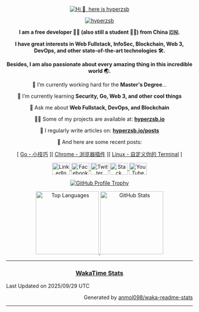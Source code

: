 <p align="center">
    <a href="https://github.com/DenverCoder1/readme-typing-svg">
        <img src="https://readme-typing-svg.herokuapp.com?font=Josefin+Sans&size=30&pause=5000&color=20C997&center=true&vCenter=true&width=500&lines=Hi+%F0%9F%91%8B%2C+here+is+hyperzsb" alt="Hi 👋, here is hyperzsb" title="Hi 👋, here is hyperzsb"/>
    </a>
</p>

<!--
<h1 align="center">
    <a href="https://github.com/leviarista/github-profile-header-generator">
        <img src="https://github.com/Hyperzsb/Hyperzsb/raw/master/images/github/Hyperzsb/github-header-image.png" alt="Hi 👋, here is hyperzsb" title="Hi 👋, here is hyperzsb" />
    </a>
</h1>
-->

<!--
<h1 align="center">
Hi 👋, here is hyperzsb
</h1>
-->

<p align="center">
    <a href="https://github.com/antonkomarev/github-profile-views-counter">
        <img src="https://komarev.com/ghpvc/?username=hyperzsb&label=Profile%20views&color=0e75b6&style=flat" alt="hyperzsb" />
    </a>
</p>

<b align="center">
    <p align="center">
        I am a free developer 👨‍💻 (also still a student 👨‍🎓) from China 🇨🇳.
    </p>
    <p align="center">
        I have great interests in Web Fullstack, InfoSec, Blockchain, Web 3, DevOps, and other state-of-the-art technologies 🛠.
    </p>
    <p align="center">
        Besides, I am also passionate about every amazing thing in this incredible world 🌏.
    </p>
</b>

<p align="center">
🔭 I’m currently working hard for the <b>Master's Degree</b>...
</p>

<p align="center">
🌱 I’m currently learning <b>Security, Go, Web 3, and other cool things</b>
</p>

<p align="center">
💬 Ask me about <b>Web Fullstack, DevOps, and Blockchain</b>
</p>

<p align="center">
👨‍💻 Some of my projects are available at: <a href="https://hyperzsb.io"><b>hyperzsb.io</b></a>
</p>

<p align="center">
📝 I regularly write articles on: <a href="https://hyperzsb.io/posts"><b>hyperzsb.io/posts</b></a>
</p>

<p align="center">
📎 And here are some recent posts:
</p>

<p align="center">
<!-- BLOG-POST-LIST:START --><span>[ <a href="https://hyperzsb.io/posts/go-tips/" title="Go - 小技巧">Go - 小技巧</a> ]</span><span>[ <a href="https://hyperzsb.io/posts/chrome-plugins/" title="Chrome - 浏览器插件">Chrome - 浏览器插件</a> ]</span><span>[ <a href="https://hyperzsb.io/posts/your-own-terminal/" title="Linux - 自定义你的 Terminal">Linux - 自定义你的 Terminal</a> ]</span><!-- BLOG-POST-LIST:END -->
</p>

<p align="center">
    <a href="https://www.linkedin.com/in/shaobo-zhang-584716252/">
        <img align="center" height="32" width="48" src="https://cdn.simpleicons.org/linkedin/" alt="LinkedIn" title="LinkedIn" />
    </a>
    <a href="https://facebook.com/hyperzsb">
        <img align="center" height="32" width="48" src="https://cdn.simpleicons.org/facebook" alt="Facebook" title="Facebook" />
    </a>
    <a href="https://twitter.com/hyperzsb">
        <img align="center" height="32" width="48" src="https://cdn.simpleicons.org/twitter" alt="Twitter" title="Twitter" />
    </a>
    <a href="https://stackoverflow.com/users/hyperzsb">
        <img align="center" height="32" width="48" src="https://cdn.simpleicons.org/stackoverflow" alt="Stack Overflow" title="Stack Overflow" />
    </a>
    <a href="https://www.youtube.com/channel/UCpFjl9dlLOTEa99rKV7trrQ">
        <img align="center" height="32" width="48" src="https://cdn.simpleicons.org/youtube" alt="YouTube" title="YouTube" />
    </a>
</p>

<p align="center">
    <a href="https://github.com/ryo-ma/github-profile-trophy">
        <img src="https://github-profile-trophy.vercel.app/?username=hyperzsb&theme=onedark&no-bg=true&no-frame=true&column=3&title=MultiLanguage,Commits,Issues" alt="GitHub Profile Trophy" title="GitHub Profile Trophy"/>
    </a>
</p>

<p align="center">
    <a href="https://github.com/anuraghazra/github-readme-stats">
        <img src="https://github-readme-stats.vercel.app/api/top-langs/?username=Hyperzsb&layout=compact&theme=onedark&bg_color=22272e00&hide_border=true&langs_count=8&disable_animations=true" alt="Top Languages" title="Top Languages" height="170"/>
    </a>
    <a href="https://github.com/anuraghazra/github-readme-stats">
        <img src="https://github-readme-stats.vercel.app/api?username=Hyperzsb&show_icons=true&theme=onedark&bg_color=22272e00&hide_border=true&hide_rank=true&include_all_commits=true&custom_title=Hyperzsb's+GitHub+Stats&disable_animations=true" alt="GitHub Stats" title="GitHub Stats" height="170"/>
    </a>
</p>

<!--
<p align="center">
    <a href="https://github.com/DenverCoder1/readme-typing-svg">
        <img src="https://readme-typing-svg.herokuapp.com?font=Josefin+Sans&size=30&color=DEE2E6&center=true&width=800&lines=Never+compromise%2C+not+even+in+the+face+of+Armageddon." alt="Never compromise, not even in the face of Armageddon." title="Never compromise, not even in the face of Armageddon."/>
    </a>
</p>
-->

<hr />

<h3 align="center">
    <a href="https://wakatime.com/">
        WakaTime Stats
    </a>
</h3>

<!--START_SECTION:waka-->

 Last Updated on 2025/09/29 UTC
<!--END_SECTION:waka-->

<p align="right">
    Generated by <a href="https://github.com/anmol098/waka-readme-stats">anmol098/waka-readme-stats</a>
</p>

<hr />
